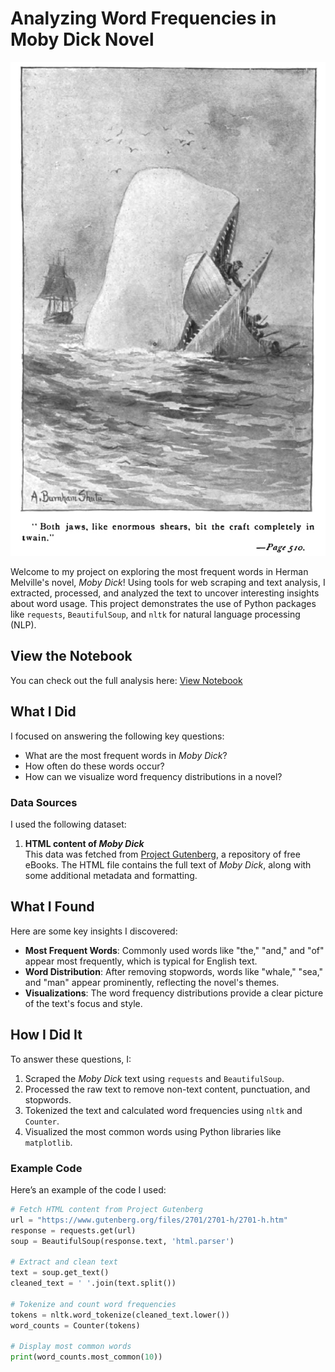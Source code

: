 # Analyzing Word Frequencies in Moby Dick Novel
![Moby Dick Illustration](moby_dick.jpg)

Welcome to my project on exploring the most frequent words in Herman Melville's novel, *Moby Dick*! Using tools for web scraping and text analysis, I extracted, processed, and analyzed the text to uncover interesting insights about word usage. This project demonstrates the use of Python packages like `requests`, `BeautifulSoup`, and `nltk` for natural language processing (NLP).

## View the Notebook
You can check out the full analysis here: [View Notebook](https://github.com/caryhtan/Word-Frequency-in-Classic-Novels/blob/main/notebook.ipynb)

## What I Did
I focused on answering the following key questions:
- What are the most frequent words in *Moby Dick*?
- How often do these words occur?
- How can we visualize word frequency distributions in a novel?

### Data Sources
I used the following dataset:
1. **HTML content of *Moby Dick***  
   This data was fetched from [Project Gutenberg](https://www.gutenberg.org/), a repository of free eBooks. The HTML file contains the full text of *Moby Dick*, along with some additional metadata and formatting.

## What I Found
Here are some key insights I discovered:
- **Most Frequent Words**: Commonly used words like "the," "and," and "of" appear most frequently, which is typical for English text.
- **Word Distribution**: After removing stopwords, words like "whale," "sea," and "man" appear prominently, reflecting the novel's themes.
- **Visualizations**: The word frequency distributions provide a clear picture of the text's focus and style.

## How I Did It
To answer these questions, I:
1. Scraped the *Moby Dick* text using `requests` and `BeautifulSoup`.
2. Processed the raw text to remove non-text content, punctuation, and stopwords.
3. Tokenized the text and calculated word frequencies using `nltk` and `Counter`.
4. Visualized the most common words using Python libraries like `matplotlib`.

### Example Code
Here’s an example of the code I used:
```python
# Fetch HTML content from Project Gutenberg
url = "https://www.gutenberg.org/files/2701/2701-h/2701-h.htm"
response = requests.get(url)
soup = BeautifulSoup(response.text, 'html.parser')

# Extract and clean text
text = soup.get_text()
cleaned_text = ' '.join(text.split())

# Tokenize and count word frequencies
tokens = nltk.word_tokenize(cleaned_text.lower())
word_counts = Counter(tokens)

# Display most common words
print(word_counts.most_common(10))
